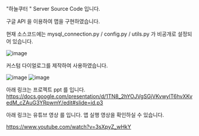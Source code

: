 "하늘쿠터 " Server Source Code 입니다. 

구글 API 을 이용하여 맵을 구현하였습니다. 

현재 소스코드에는 mysql_connection.py / config.py / utils.py 가 비공개로 설정되어 있습니다. 


![image](https://user-images.githubusercontent.com/96038759/161693128-1a78cd5f-55e3-4acf-99b8-a427ccaa3d43.png)


커스텀 다이얼로그를 제작하여 사용하였습니다. 

![image](https://user-images.githubusercontent.com/96038759/161693303-76754b8d-371a-4931-9d5c-380f8116b17f.png)
![image](https://user-images.githubusercontent.com/96038759/161693433-5912e6d4-35cd-43f5-988b-544399d1fcc9.png)



아래 링크는 프로젝트 ppt 를 입니다. 
https://docs.google.com/presentation/d/1TN8_2hYOJVgSGjVKvwylT6hvXKvedM_cZAuG3YRpwmY/edit#slide=id.p3


아래 링크는  유튜브 영상 를 입니다. 앱 실행 영상을 확인하실 수 있습니다.


https://www.youtube.com/watch?v=3sXpyZ_wHkY 

